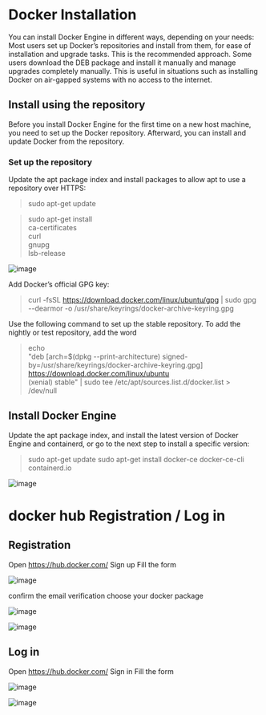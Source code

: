 # Docker Installation
You can install Docker Engine in different ways, depending on your needs:
Most users set up Docker’s repositories and install from them, for ease of installation and upgrade tasks. This is the recommended approach.
Some users download the DEB package and install it manually and manage upgrades completely manually. This is useful in situations such as installing Docker on air-gapped systems with no access to the internet.
## Install using the repository
Before you install Docker Engine for the first time on a new host machine, you need to set up the Docker repository. Afterward, you can install and update Docker from the repository.

### Set up the repository
Update the apt package index and install packages to allow apt to use a repository over HTTPS:
> sudo apt-get update

> sudo apt-get install \
    ca-certificates \
    curl \
    gnupg \
    lsb-release
 
![image](https://user-images.githubusercontent.com/88620315/140605761-e44b593a-bc79-4470-bacd-9693a48ac9f9.png)

Add Docker’s official GPG key:
> curl -fsSL https://download.docker.com/linux/ubuntu/gpg | sudo gpg --dearmor -o /usr/share/keyrings/docker-archive-keyring.gpg

Use the following command to set up the stable repository. To add the nightly or test repository, add the word
> echo \
  "deb [arch=$(dpkg --print-architecture) signed-by=/usr/share/keyrings/docker-archive-keyring.gpg] https://download.docker.com/linux/ubuntu \
  (xenial) stable" | sudo tee /etc/apt/sources.list.d/docker.list > /dev/null

## Install Docker Engine
Update the apt package index, and install the latest version of Docker Engine and containerd, or go to the next step to install a specific version:
> sudo apt-get update 
> sudo apt-get install docker-ce docker-ce-cli containerd.io

![image](https://user-images.githubusercontent.com/88620315/140605774-5862e24e-6458-4aa3-b85e-029e692d5c18.png)
 

# docker hub Registration / Log in
## Registration 
Open https://hub.docker.com/
Sign up 
Fill the form

 
![image](https://user-images.githubusercontent.com/88620315/140605788-37f245b2-8261-46f8-84cd-722fc8d7ff90.png)

confirm the email verification 
choose your docker package
 
 
![image](https://user-images.githubusercontent.com/88620315/140605792-b65a4375-391a-43e6-a93e-63991706a280.png)

![image](https://user-images.githubusercontent.com/88620315/140605794-cd92c3c0-3cb5-4c5d-a713-0394424be19a.png)

## Log in
Open https://hub.docker.com/
Sign in
Fill the form
 
![image](https://user-images.githubusercontent.com/88620315/140605805-7a01c58a-9dc8-47e7-8b5b-cd754c94acd5.png)

 
![image](https://user-images.githubusercontent.com/88620315/140605809-58608906-9fbe-4de8-ba3d-456330e2b7e8.png)


